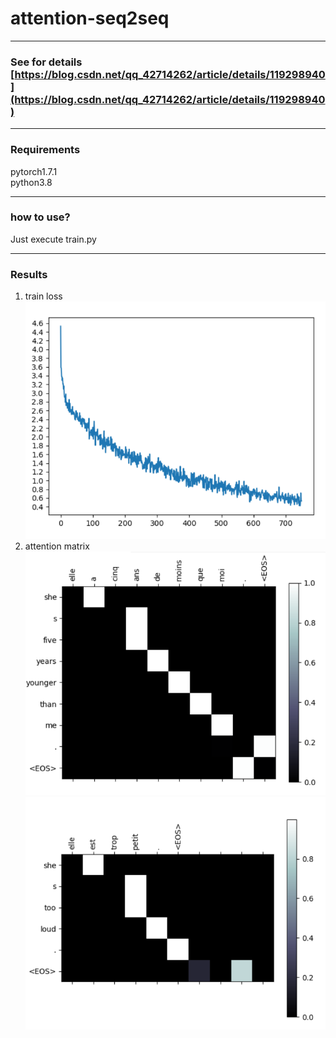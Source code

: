 # attention-seq2seq
***
### See for details [https://blog.csdn.net/qq_42714262/article/details/119298940](https://blog.csdn.net/qq_42714262/article/details/119298940)
***
### Requirements
pytorch1.7.1 <br>
python3.8
***
### how to use?
Just execute train.py
***
### Results
1. train loss <br>
![img.png](img.png)
2. attention matrix <br>
![img_1.png](img_1.png)![img_2.png](img_2.png)

